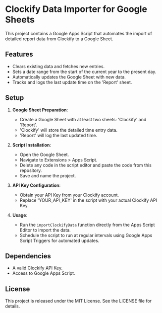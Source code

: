# Clockify Data Importer for Google Sheets

This project contains a Google Apps Script that automates the import of detailed report data from Clockify to a Google Sheet.

## Features

- Clears existing data and fetches new entries.
- Sets a date range from the start of the current year to the present day.
- Automatically updates the Google Sheet with new data.
- Tracks and logs the last update time on the 'Report' sheet.

## Setup

1. **Google Sheet Preparation**:
   - Create a Google Sheet with at least two sheets: 'Clockify' and 'Report'.
   - 'Clockify' will store the detailed time entry data.
   - 'Report' will log the last updated time.

2. **Script Installation**:
   - Open the Google Sheet.
   - Navigate to Extensions > Apps Script.
   - Delete any code in the script editor and paste the code from this repository.
   - Save and name the project.

3. **API Key Configuration**:
   - Obtain your API Key from your Clockify account.
   - Replace 'YOUR_API_KEY' in the script with your actual Clockify API Key.

4. **Usage**:
   - Run the `importClockifyData` function directly from the Apps Script Editor to import the data.
   - Schedule the script to run at regular intervals using Google Apps Script Triggers for automated updates.

## Dependencies

- A valid Clockify API Key.
- Access to Google Apps Script.

## License

This project is released under the MIT License. See the LICENSE file for details.
